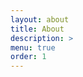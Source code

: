 ```yaml
---
layout: about
title: About
description: >
menu: true
order: 1
---
```


<!--I am a second year MS student at [Stanford University](https://www.stanford.edu/) as part of [ICME](https://icme.stanford.edu/). I am interested in the use of machine learning in the music industry, as well as the development of data-based personalised education platforms.-->

<!--Previously, I graduated from [Pembroke College](https://www.pmb.ox.ac.uk/) in the [University of Oxford](http://www.ox.ac.uk/) with an MMath in Mathematics.-->

<!--You can find some of my projects on my [Github](https://github.com/alexTsaptsinos). I do my best at curating interesting playlists on my [Spotify](https://open.spotify.com/user/1160348824), have a listen!-->

